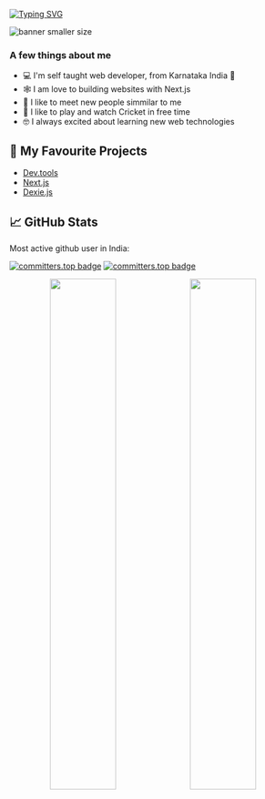 [![Typing SVG](https://readme-typing-svg.herokuapp.com?font=Fira+Code&pause=1000&color=A9FEF7&center=true&vCenter=true&random=true&width=500&lines=Hi%2C+I'm+Sabeer+Bikba;Welcome+To+My+Github+Profile)](https://git.io/typing-svg)


![banner smaller size](https://user-images.githubusercontent.com/76690419/191395838-1600a7d2-ba0f-47e0-bd17-a8f167c6a3bf.png)


### A few things about me

- 💻 I'm self taught web developer, from Karnataka India 📍
- 🕸️ I am love to building websites with Next.js
- 🤝 I like to meet new people simmilar to me 
- 🏏 I like to play and watch Cricket in free time
- 🤓 I always excited about learning new web technologies 

## 📰 My Favourite Projects

- [Dev.tools](https://github.com/sabeerbikba/dev.tools)
- [Next.js](https://github.com/vercel/next.js)
- [Dexie.js](https://github.com/dexie/Dexie.js)


## 📈 GitHub Stats

Most active github user in India:

[![committers.top badge](https://user-badge.committers.top/india/sabeerbikba.svg)](https://user-badge.committers.top/india/sabeerbikba)
[![committers.top badge](https://user-badge.committers.top/india_public/sabeerbikba.svg)](https://user-badge.committers.top/india_public/sabeerbikba)

<p align="center">
  <img width="48%" src="https://github-readme-stats.vercel.app/api?username=sabeerbikba&show_icons=true&theme=radical" />
  <img width="48%" src="https://github-readme-streak-stats.herokuapp.com/?user=sabeerbikba&theme=radical" />
</p>
